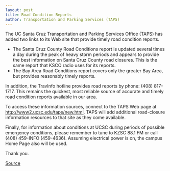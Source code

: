 ```yaml
---
layout: post
title: Road Condition Reports
author: Transportation and Parking Services (TAPS)
---
```


The UC Santa Cruz Transportation and Parking Services Office (TAPS) has added two links to its Web site that provide timely road condition reports.

* The Santa Cruz County Road Conditions report is updated several times a day during the peak of heavy storm periods and appears to provide the best information on Santa Cruz County road closures. This is the same report that KSCO radio uses for its reports.
* The Bay Area Road Conditions report covers only the greater Bay Area, but provides reasonably timely reports.

In addition, the TravInfo hotline provides road reports by phone: (408) 817-1717. This remains the quickest, most reliable source of accurate and timely road condition reports available in our area.

To access these information sources, connect to the TAPS Web page at <http://www2.ucsc.edu/taps/new.html>. TAPS will add additional road-closure information resources to that site as they come available.

Finally, for information about conditions at UCSC during periods of possible emergency conditions, please remember to tune to KZSC 88.1 FM or call (408) 459-INFO (459-4636). Assuming electrical power is on, the campus Home Page also will be used.

Thank you.

[Source](http://www1.ucsc.edu/oncampus/currents/97-98/02-16/road.htm "Permalink to Notice: Road condition reports: 02-16-98")
